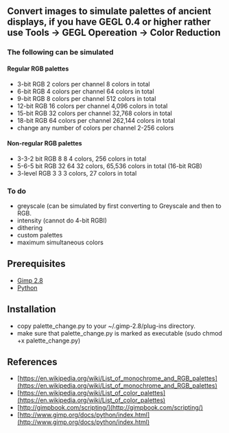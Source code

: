 ## Convert images to simulate palettes of ancient displays, if you have GEGL 0.4 or higher rather use Tools -> GEGL Opereation -> Color Reduction

### The following can be simulated
#### Regular RGB palettes
* 3-bit RGB 2 colors per channel 8 colors in total
* 6-bit RGB 4 colors per channel 64 colors in total
* 9-bit RGB 8 colors per channel 512 colors in total
* 12-bit RGB 16 colors per channel 4,096 colors in total
* 15-bit RGB 32 colors per channel 32,768 colors in total
* 18-bit RGB 64 colors per channel 262,144 colors in total
* change any number of colors per channel 2-256 colors

#### Non-regular RGB palettes
* 3-3-2 bit RGB 8 8 4 colors, 256 colors in total
* 5-6-5 bit RGB 32 64 32 colors, 65,536 colors in total (16-bit RGB)
* 3-level RGB 3 3 3 colors, 27 colors in total

### To do
* greyscale (can be simulated by first converting to Greyscale and then to RGB.
* intensity (cannot do 4-bit RGBI)
* dithering
* custom palettes
* maximum simultaneous colors

## Prerequisites
* [Gimp 2.8](http://www.gimp.org/)
* [Python](https://www.python.org/)

## Installation
* copy palette_change.py to your ~/.gimp-2.8/plug-ins directory.
* make sure that palette_change.py is marked as executable (sudo chmod +x palette_change.py)

## References
* [https://en.wikipedia.org/wiki/List_of_monochrome_and_RGB_palettes](https://en.wikipedia.org/wiki/List_of_monochrome_and_RGB_palettes)
* [https://en.wikipedia.org/wiki/List_of_color_palettes](https://en.wikipedia.org/wiki/List_of_color_palettes)
* [http://gimpbook.com/scripting/](http://gimpbook.com/scripting/)
* [http://www.gimp.org/docs/python/index.html](http://www.gimp.org/docs/python/index.html)
